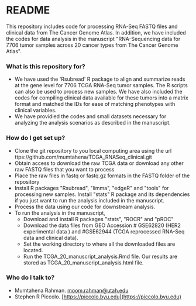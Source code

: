 # README #

This repository includes code for processing RNA-Seq FASTQ files and clinical data from The Cancer Genome Atlas. In addition, we have included the codes for data analysis in the manuscript "RNA-Sequencing data for 7706 tumor samples across 20 cancer types from The Cancer Genome Atlas".  

### What is this repository for? ###

* We have used the 'Rsubread' R package to align and summarize reads at the gene level for 7706 TCGA RNA-Seq tumor samples. The R scripts can also be used to process new samples. We have also included the codes for compiling clinical data available for these tumors into a matrix format and matched the IDs for ease of matching phenotypes with clinical variables. 
* We have providied the codes and small datasets necessary for analyzing the analysis scenarios as described in the manuscript.

### How do I get set up? ###

* Clone the git repository to you local computing area using the url ttps://github.com/mumtahena/TCGA_RNASeq_clinical.git
* Obtain access to download the raw TCGA data or download any other raw FASTQ files that you want to process
* Place the raw files in fastq or fastq.gz formats in the FASTQ folder of the repository
* Install R packages "Rsubread", "limma", "edgeR" and "tools" for processing new samples. Install "stats" R package and its dependencies if you just want to run the analysis included in the manuscript.
* Process the data using our code for downstream analysis.
* To run the analysis in the manuscript, 
	* Download and install R packages "stats", "ROCR" and "pROC"
	* Download the data files from GEO Accession # GSE62820 (HER2 experimental data ) and #GSE62944 (TCGA reprocessed RNA-Seq data and clinical data).
	* Set the working directory to where all the downloaded files are located.
	* Run the TCGA_20_manuscript_analysis.Rmd file. Our results are stored as TCGA_20_manuscript_analysis.html file.


### Who do I talk to? ###

* Mumtahena Rahman. [moom.rahman@utah.edu](mailto:moom.rahman@utah.edu)
* Stephen R Piccolo. [https://piccolo.byu.edu](https://piccolo.byu.edu)
